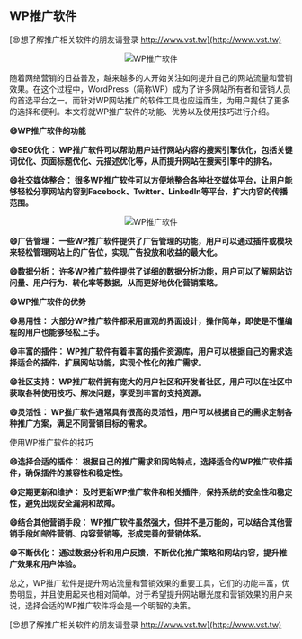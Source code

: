## **WP推广软件**

[😍想了解推广相关软件的朋友请登录 http://www.vst.tw](http://www.vst.tw)

 <center><img src="https://vst.tw/MP4/tuiguang/png/3.png" alt="WP推广软件"></center>

随着网络营销的日益普及，越来越多的人开始关注如何提升自己的网站流量和营销效果。在这个过程中，WordPress（简称WP）成为了许多网站所有者和营销人员的首选平台之一。而针对WP网站推广的软件工具也应运而生，为用户提供了更多的选择和便利。本文将就WP推广软件的功能、优势以及使用技巧进行介绍。

**😄WP推广软件的功能**

**😄SEO优化： WP推广软件可以帮助用户进行网站内容的搜索引擎优化，包括关键词优化、页面标题优化、元描述优化等，从而提升网站在搜索引擎中的排名。**

**😄社交媒体整合： 很多WP推广软件可以方便地整合各种社交媒体平台，让用户能够轻松分享网站内容到Facebook、Twitter、LinkedIn等平台，扩大内容的传播范围。**

 <center><img src="https://vst.tw/MP4/tuiguang/png/1.png" alt="WP推广软件"></center>

**😄广告管理： 一些WP推广软件提供了广告管理的功能，用户可以通过插件或模块来轻松管理网站上的广告位，实现广告投放和收益的最大化。**

**😄数据分析： 许多WP推广软件提供了详细的数据分析功能，用户可以了解网站访问量、用户行为、转化率等数据，从而更好地优化营销策略。**

**😄WP推广软件的优势**

**😄易用性： 大部分WP推广软件都采用直观的界面设计，操作简单，即使是不懂编程的用户也能够轻松上手。**

**😄丰富的插件： WP推广软件有着丰富的插件资源库，用户可以根据自己的需求选择适合的插件，扩展网站功能，实现个性化的推广需求。**

**😄社区支持： WP推广软件拥有庞大的用户社区和开发者社区，用户可以在社区中获取各种使用技巧、解决问题，享受到丰富的支持资源。**

**😄灵活性： WP推广软件通常具有很高的灵活性，用户可以根据自己的需求定制各种推广方案，满足不同营销目标的需求。**

使用WP推广软件的技巧

**😄选择合适的插件： 根据自己的推广需求和网站特点，选择适合的WP推广软件插件，确保插件的兼容性和稳定性。**

**😄定期更新和维护： 及时更新WP推广软件和相关插件，保持系统的安全性和稳定性，避免出现安全漏洞和故障。**

**😄结合其他营销手段： WP推广软件虽然强大，但并不是万能的，可以结合其他营销手段如邮件营销、内容营销等，形成完善的营销体系。**

**😄不断优化： 通过数据分析和用户反馈，不断优化推广策略和网站内容，提升推广效果和用户体验。**

总之，WP推广软件是提升网站流量和营销效果的重要工具，它们的功能丰富，优势明显，并且使用起来也相对简单。对于希望提升网站曝光度和营销效果的用户来说，选择合适的WP推广软件将会是一个明智的决策。

[😍想了解推广相关软件的朋友请登录 http://www.vst.tw](http://www.vst.tw)



